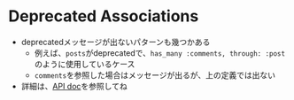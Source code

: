 # Deprecated Associations

* deprecatedメッセージが出ないパターンも幾つかある
  * 例えば、`posts`がdeprecatedで、`has_many :comments, through: :post`のように使用しているケース
  * `comments`を参照した場合はメッセージが出るが、上の定義では出ない
* 詳細は、[API doc](https://api.rubyonrails.org/classes/ActiveRecord/Associations/ClassMethods.html#module-ActiveRecord::Associations::ClassMethods-label-Deprecated+Associations)を参照してね